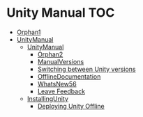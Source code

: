 Unity Manual TOC
================

 - [Orphan1](Orphan1.md)
 - [UnityManual](UnityManual.md)
	 - [UnityManual](UnityManual_1.md)
		 - [Orphan2](Orphan2.md)
		 - [ManualVersions](ManualVersions.md)
		 - [Switching between Unity versions](SwitchingDocumentationVersions.md)
		 - [OfflineDocumentation](OfflineDocumentation.md)
		 - [WhatsNew56](WhatsNew56.md)
		 - [Leave Feedback](LeaveFeedback.md)
	 - [InstallingUnity](InstallingUnity.md)
		 - [Deploying Unity Offline](DeployingUnityOffline.md)

